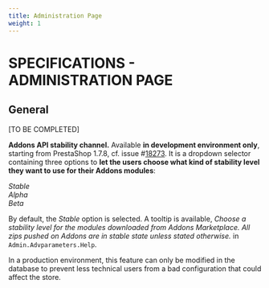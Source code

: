 ```yaml
---
title: Administration Page
weight: 1
---
```

# **SPECIFICATIONS - ADMINISTRATION PAGE**


## General

[TO BE COMPLETED] 

**Addons API stability channel.** Available **in development environment only**, starting from PrestaShop 1.7.8, cf. issue #[18273](https://github.com/PrestaShop/PrestaShop/issues/18273). It is a dropdown selector containing three options to **let the users choose what kind of stability level they want to use for their Addons modules**:

_Stable_<br>
_Alpha_<br>
_Beta_

By default, the _Stable_ option is selected. A tooltip is available, _Choose a stability level for the modules downloaded from Addons Marketplace. All zips pushed on Addons are in stable state unless stated otherwise._ in `Admin.Advparameters.Help`.

In a production environment, this feature can only be modified in the database to prevent less technical users from a bad configuration that could affect the store.
